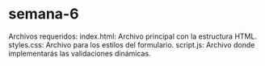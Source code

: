 # semana-6
Archivos requeridos: index.html: Archivo principal con la estructura HTML. styles.css: Archivo para los estilos del formulario. script.js: Archivo donde implementarás las validaciones dinámicas.
